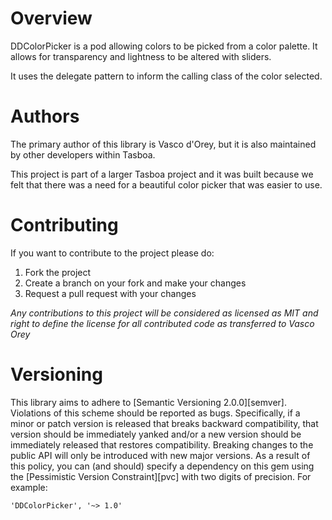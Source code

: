 Overview
============
DDColorPicker is a pod allowing colors to be picked from a color palette.
It allows for transparency and lightness to be altered with sliders.

It uses the delegate pattern to inform the calling class of the color selected.


Authors
============
The primary author of this library is Vasco d'Orey, but it is also maintained by other developers within Tasboa.

This project is part of a larger Tasboa project and it was built because we felt that there was a need for a beautiful color picker that was easier to use.

Contributing
============
If you want to contribute to the project please do:

1. Fork the project
2. Create a branch on your fork and make your changes
3. Request a pull request with your changes

*Any contributions to this project will be considered as licensed as MIT and right to define the license for all contributed code as transferred to Vasco Orey*

Versioning
============
This library aims to adhere to [Semantic Versioning 2.0.0][semver]. Violations
of this scheme should be reported as bugs. Specifically, if a minor or patch
version is released that breaks backward compatibility, that version should be
immediately yanked and/or a new version should be immediately released that
restores compatibility. Breaking changes to the public API will only be
introduced with new major versions. As a result of this policy, you can (and
should) specify a dependency on this gem using the [Pessimistic Version
Constraint][pvc] with two digits of precision. For example:

    'DDColorPicker', '~> 1.0'
